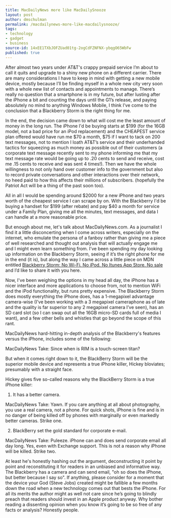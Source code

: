 ```yaml
---
title: MacDailyNews more like MacDailySnooze
layout: post
author: dmschulman
permalink: /macdailynews-more-like-macdailysnooze/
tags:
- technology
- gadget
- business
source-id: 14xEE1TXbJOFZUad01tg-2ogCdFZNFNX-ybqgO65WbFw
published: true
---
```

After almost two years under AT&T's crappy prepaid service I’m about to call it quits and upgrade to a shiny new phone on a different carrier. There are many considerations I have to keep in mind with getting a new mobile device, mostly because I’ll be finding myself in a whole new city very soon with a whole new list of contacts and appointments to manage. There’s really no question that a smartphone is in my future, but after lusting after the iPhone a bit and counting the days until the G1’s release, and paying absolutely no mind to anything Windows Mobile, I think I’ve come to the conclusion that a Blackberry Storm is the right thing for me.

In the end, the decision came down to what will cost me the least amount of money in the long run. The iPhone I'd be buying starts at $199 (for the 16GB model, not a bad price for an iPod replacement) and the CHEAPEST service plan offered would have run me $70 a month, $75 if I want to tack on 200 text messages, not to mention I loath AT&T’s service and their underhanded tactics for squeezing as much money as possible out of their customers (a corporate text message recently sent to my phone informing me that my text message rate would be going up to .20 cents to send and receive, cost me .15 cents to receive and was sent 4 times!). Then we have the whole willingness to not only hand over customer info to the government but also to record private conversations and other interactions over their network, no heed paid to how this affects their millions of subscribers. (hopefully the Patriot Act will be a thing of the past soon too).

All in all I would be spending around $2000 for a new iPhone and two years worth of the cheapest service I can scrape by on. With the Blackberry I'd be buying a handset for $199 (after rebate) and pay $40 a month for service under a Family Plan, giving me all the minutes, text messages, and data I can handle at a more reasonable price.

But enough about me, let's talk about MacDailyNews.com. As a journalist I find it a little disconcerting when I come across writers, especially on the internet, who emulate the persona of a fanboy rather than giving me a piece of well researched and thought out analysis that will actually engage me and I might even learn something from. I’ve been spending my day looking up information on the Blackberry Storm, seeing if it’s the right phone for me in the end (it is), but along the way I came across a little piece on MDN entitled [Blackberry Storm: No Wi-Fi. No iPod. No Itunes App Store. No sale](http://macdailynews.com/2008/11/14/blackberry_storm_no_wi_fi_no_ipod_no_itunes_app_store_no_sale/) and I’d like to share it with you here.

Now, I've been weighing the options in my head all day, the iPhone has a nicer interface and more applications to choose from, not to mention WiFi and the iPod functionality, but runs pretty expensive. The Blackberry Storm does mostly everything the iPhone does, has a 1-megapixel advantage camera-wise (I’ve been working with a 3 megapixel cameraphone as of late and the quality is far superior to any 2 megapixel camera I’ve seen), has an SD card slot (so I can swap out all the 16GB micro-SD cards full of media I want), and a few other bells and whistles that go beyond the scope of this rant.

MacDailyNews hard-hitting in-depth analysis of the Blackberry's features versus the iPhone, includes some of the following:

MacDailyNews Take: Since when is RIM is a touch-screen titan?

But when it comes right down to it, the BlackBerry Storm will be the superior mobile device and represents a true iPhone killer, Hickey bloviates; presumably with a straight face.

Hickey gives five so-called reasons why the BlackBerry Storm is a true iPhone killer:

1. It has a better camera.

MacDailyNews Take: Yawn. If you care anything at all about photography, you use a real camera, not a phone. For quick shots, iPhone is fine and is in no danger of being killed off by phones with marginally or even markedly better cameras. Strike one.

2. BlackBerry set the gold standard for corporate e-mail.

MacDailyNews Take: Puleeze. iPhone can and does send corporate email all day long. Yes, even with Exchange support. This is not a reason why iPhone will be killed. Strike two.

At least he's honestly hashing out the argument, deconstructing it point by point and reconstituting it for readers in an unbiased and informative way. The Blackberry has a camera and can send email, "oh so does the iPhone, but better because I say so". If anything, please consider for a moment that the device your God (Steve Jobs) created might be fallible a few months down the road when a new technology comes out that bests the iPhone. For all its merits the author might as well not care since he’s going to blindly preach that readers should invest in an Apple product anyway. Why bother reading a dissenting opinion when you know it’s going to be so free of any facts or analysis? Honestly people.

</rant>


